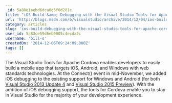 ```yaml
---
_id: 5a88e1aebd6dca0d5f0d281c
title: "iOS Build &amp; Debugging with the Visual Studio Tools for Apache Cordova"
url: 'http://blogs.msdn.com/b/visualstudio/archive/2014/12/04/ios-build-amp-debugging-with-the-visual-studio-tools-for-apache-cordova.aspx'
category: articles
slug: 'ios-build-debugging-with-the-visual-studio-tools-for-apache-cordova'
user_id: 5a83ce59d6eb0005c4ecda2c
username: 'bill-s'
createdOn: '2014-12-06T09:24:09.000Z'
tags: []
---
```


The Visual Studio Tools for Apache Cordova enables developers to easily build a mobile app that targets iOS, Android, and Windows with web standards technologies. At the Connect() event in mid-November, we added iOS debugging to the existing support for Windows and Android (for both <a href="http://go.microsoft.com/fwlink/?linkid=390465">Visual Studio 2013 Update 4</a> and <a href="http://go.microsoft.com/fwlink/?linkid=517106">Visual Studio 2015 Preview</a>). With the addition of iOS debugging support, the tools for Cordova enable you to stay in Visual Studio for the majority of your development experience.
